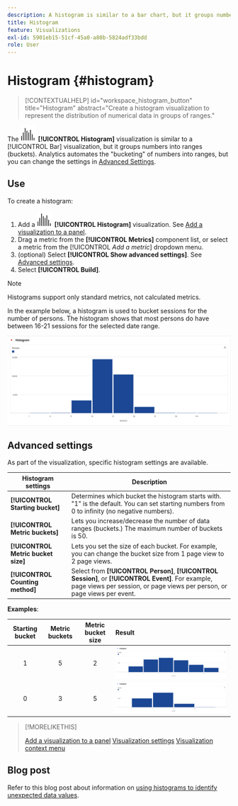 ```yaml
---
description: A histogram is similar to a bar chart, but it groups numbers into ranges (buckets).
title: Histogram
feature: Visualizations
exl-id: 5901eb15-51cf-45a0-a80b-5824adf33bdd
role: User
---
```

# Histogram {#histogram}

<!-- markdownlint-disable MD034 -->

>[!CONTEXTUALHELP]
>id="workspace_histogram_button"
>title="Histogram"
>abstract="Create a histogram visualization to represent the distribution of numerical data in groups of ranges."

<!-- markdownlint-enable MD034 -->


The ![Histogram](/help/assets/icons/Histogram.svg) **[!UICONTROL Histogram]** visualization is similar to a [!UICONTROL Bar] visualization, but it groups numbers into ranges (buckets). Analytics automates the "bucketing" of numbers into ranges, but you can change the settings in [Advanced Settings](#advanced-settings).

## Use

To create a histogram:

1. Add a ![Histogram](/help/assets/icons/Histogram.svg) **[!UICONTROL Histogram]** visualization. See [Add a visualization to a panel](freeform-analysis-visualizations.md#add-visualizations-to-a-panel).
1. Drag a metric from the **[!UICONTROL Metrics]** component list, or select a metric from the [!UICONTROL *Add a metric*] dropdown menu.
1. (optional) Select **[!UICONTROL Show advanced settings]**. See [Advanced settings](#advanced-settings).
1. Select **[!UICONTROL Build]**.

>[!NOTE]
>
>Histograms support only standard metrics, not calculated metrics.

In the example below, a histogram is used to bucket sessions for the number of persons. The histogram shows that most persons do have between 16-21 sessions for the selected date range.

![](assets/histogram.png)

## Advanced settings

As part of the visualization, specific histogram settings are available.

|  Histogram settings  | Description  |
|---|---|
|  **[!UICONTROL Starting bucket]**  | Determines which bucket the histogram starts with. "1" is the default. You can set starting numbers from 0 to infinity (no negative numbers).  |
|  **[!UICONTROL Metric buckets]**  | Lets you increase/decrease the number of data ranges (buckets.) The maximum number of buckets is 50.  |
|  **[!UICONTROL Metric bucket size]** | Lets you set the size of each bucket. For example, you can change the bucket size from 1 page view to 2 page views.  |
|  **[!UICONTROL Counting method]**  | Select from **[!UICONTROL Person]**, **[!UICONTROL Session]**, or **[!UICONTROL Event]**. For example, page views per session, or page views per person, or page views per event.  |

<!--Russ or Meike - Check Hit Type link above. -->

**Examples**:

| Starting bucket | Metric buckets | Metric bucket size | Result |
|:----:|:--:|:--:|:--|
| 1 | 5 | 2 | ![Histogram, starting bucket 1, metric buckets 5, metric bucket size 2](assets/histogram-1-5-2.png) |
| 0 | 3 | 5 | ![Histogram, starting bucket 0, metric buckets 3, metric bucket size 5](assets/histogram-0-3-5.png) |

>[!MORELIKETHIS]
>
>[Add a visualization to a panel](/help/analysis-workspace/visualizations/freeform-analysis-visualizations.md#add-visualizations-to-a-panel)
>[Visualization settings](/help/analysis-workspace/visualizations/freeform-analysis-visualizations.md#settings)
>[Visualization context menu](/help/analysis-workspace/visualizations/freeform-analysis-visualizations.md#context-menu)
>


## Blog post

Refer to this blog post about information on [using histograms to identify unexpected data values](https://experienceleaguecommunities.adobe.com/t5/adobe-analytics-blogs/using-histograms-to-identify-unexpected-data-values/ba-p/596168).
